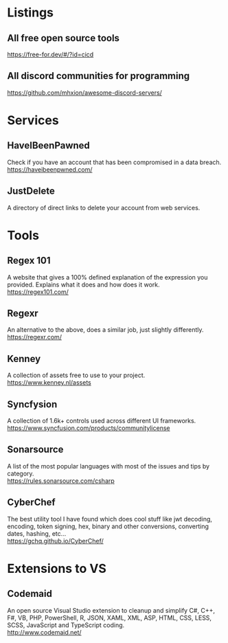 # Listings
## All free open source tools
https://free-for.dev/#/?id=cicd
## All discord communities for programming
 https://github.com/mhxion/awesome-discord-servers/

# Services
## HaveIBeenPawned
Check if you have an account that has been compromised in a data breach.  
https://haveibeenpwned.com/

## JustDelete
A directory of direct links to delete your account from web services.  

# Tools
## Regex 101
A website that gives a 100% defined explanation of the expression you provided. 
Explains what it does and how does it work.  
https://regex101.com/

## Regexr
An alternative to the above, does a similar job, just slightly differently.  
https://regexr.com/

## Kenney
A collection of assets free to use to your project.  
https://www.kenney.nl/assets

## Syncfysion
A collection of 1.6k+ controls used across different UI frameworks.  
https://www.syncfusion.com/products/communitylicense

## Sonarsource
A list of the most popular languages with most of the issues and tips by category.  
https://rules.sonarsource.com/csharp

## CyberChef
The best utility tool I have found which does cool stuff like jwt decoding, 
encoding, token signing, hex, binary and other conversions, converting dates,
hashing, etc...  
https://gchq.github.io/CyberChef/

# Extensions to VS
## Codemaid
An open source Visual Studio extension to cleanup and simplify C#, C++, F#, VB, PHP, PowerShell, R, JSON, XAML, XML, 
ASP, HTML, CSS, LESS, SCSS, JavaScript and TypeScript coding.  
http://www.codemaid.net/